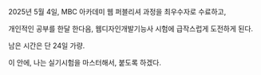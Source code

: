 2025년 5월 4일, MBC 아카데미 웹 퍼블리셔 과정을 최우수자로 수료하고,

개인적인 공부를 한달 한다음, 웹디자인개발기능사 시험에 급작스럽게 도전하게 된다.

남은 시간은 단 24일 가량.

이 안에, 나는 실기시험을 마스터해서, 붙도록 하겠다.

